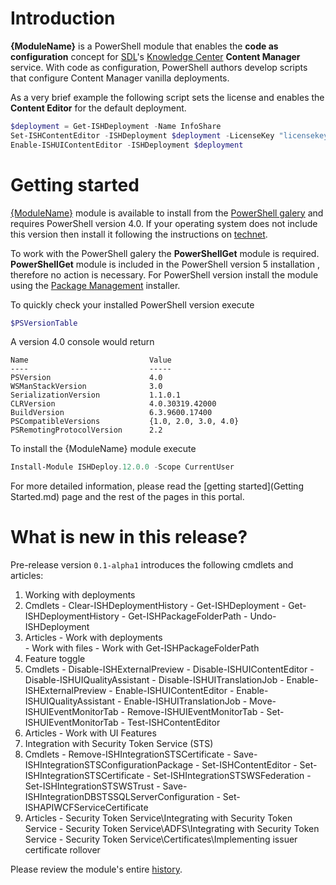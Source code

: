 # Introduction

**{ModuleName}** is a PowerShell module that enables the **code as configuration** concept for [SDL](https://sdl.com/)'s [Knowledge Center](http://www.sdl.com/download/sdl-knowledge-center/60978/) **Content Manager** service. 
With code as configuration, PowerShell authors develop scripts that configure Content Manager vanilla deployments. 

As a very brief example the following script sets the license and enables the **Content Editor** for the default deployment.

```powershell
$deployment = Get-ISHDeployment -Name InfoShare
Set-ISHContentEditor -ISHDeployment $deployment -LicenseKey "licensekey" -Domain "ish.example.com"
Enable-ISHUIContentEditor -ISHDeployment $deployment
```

# Getting started
[{ModuleName}](https://www.powershellgallery.com/packages/{ModuleName}/) module is available to install from the [PowerShell galery](https://www.powershellgallery.com/) and requires PowerShell version 4.0. 
If your operating system does not include this version then install it following the instructions on [technet](http://social.technet.microsoft.com/wiki/contents/articles/21016.how-to-install-windows-powershell-4-0.aspx).

To work with the PowerShell galery the **PowerShellGet** module is required. **PowerShellGet** module is included in the PowerShell version 5 installation , therefore no action is necessary.
For PowerShell version install the module using the [Package Management](https://www.microsoft.com/en-us/download/details.aspx?id=51451) installer. 

To quickly check your installed PowerShell version execute
```powershell
$PSVersionTable
```

A version 4.0 console would return 
```
Name                           Value                                                                                   
----                           -----                                                                                   
PSVersion                      4.0                                                                                     
WSManStackVersion              3.0                                                                                     
SerializationVersion           1.1.0.1                                                                                 
CLRVersion                     4.0.30319.42000                                                                         
BuildVersion                   6.3.9600.17400                                                                          
PSCompatibleVersions           {1.0, 2.0, 3.0, 4.0}                                                                    
PSRemotingProtocolVersion      2.2                                                                                     
```

To install the {ModuleName} module execute
```powershell
Install-Module ISHDeploy.12.0.0 -Scope CurrentUser
```

For more detailed information, please read the [getting started](Getting Started.md) page and the rest of the pages in this portal.

# What is new in this release?

Pre-release version `0.1-alpha1` introduces the following cmdlets and articles:

1. Working with deployments
  1. Cmdlets
    - Clear-ISHDeploymentHistory
    - Get-ISHDeployment
    - Get-ISHDeploymentHistory
    - Get-ISHPackageFolderPath
    - Undo-ISHDeployment
  1. Articles
    - Work with deployments  
    - Work with files
    - Work with Get-ISHPackageFolderPath  
1. Feature toggle
  1. Cmdlets
    - Disable-ISHExternalPreview
    - Disable-ISHUIContentEditor
    - Disable-ISHUIQualityAssistant
    - Disable-ISHUITranslationJob
    - Enable-ISHExternalPreview
    - Enable-ISHUIContentEditor
    - Enable-ISHUIQualityAssistant
    - Enable-ISHUITranslationJob
    - Move-ISHUIEventMonitorTab
    - Remove-ISHUIEventMonitorTab
    - Set-ISHUIEventMonitorTab
    - Test-ISHContentEditor
  1. Articles
    - Work with UI Features  
1. Integration with Security Token Service (STS)
  1. Cmdlets
    - Remove-ISHIntegrationSTSCertificate
    - Save-ISHIntegrationSTSConfigurationPackage
    - Set-ISHContentEditor
    - Set-ISHIntegrationSTSCertificate
    - Set-ISHIntegrationSTSWSFederation
    - Set-ISHIntegrationSTSWSTrust
    - Save-ISHIntegrationDBSTSSQLServerConfiguration 
    - Set-ISHAPIWCFServiceCertificate 
  1. Articles
    - Security Token Service\Integrating with Security Token Service
    - Security Token Service\ADFS\Integrating with Security Token Service
	- Security Token Service\Certificates\Implementing issuer certificate rollover

Please review the module's entire [history](CHANGELOG.md).


